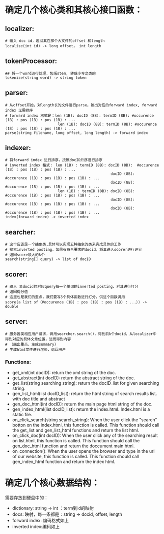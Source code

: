 # 确定几个核心类和其核心接口函数：

## **localizer**:
    # 输入 doc id，返回其在那个大文件的offset 和length
    localize(int id) -> long offset， int length 

## **tokenProcessor**:
    ## 将一个word进行处理，包括stem, 转成小写之类的
    tokenize(string word) -> string token

## **parser**:
    # 从offset开始，对length长的文件进行parse，输出对应的forward index, forward index 无需排序
    # forward index 格式是：len (1B): docID (8B): termID (8B): #occurence (1B) : pos (1B) : pos (1B) : ...
                            len (1B): docID (8B): termID (8B): #occurence (1B) : pos (1B) : pos (1B) : ...
    parse(string filename, long offset, long length) -> forward index

## **indexer**:
    # 将forward index 进行排序，按照docID升序进行排序
    # inverted index 格式： len (1B) : termID (8B): docID (8B):  #occurence (1B) : pos (1B) : pos (1B) : ...
                                                    docID (8B):  #occurence (1B) : pos (1B) : pos (1B) : ...
                                                    docID (8B):  #occurence (1B) : pos (1B) : pos (1B) : ...
                            len (1B) : termID (8B): docID (8B):  #occurence (1B) : pos (1B) : pos (1B) : ...
                                                    docID (8B):  #occurence (1B) : pos (1B) : pos (1B) : ...
                                                    docID (8B):  #occurence (1B) : pos (1B) : pos (1B) : ...
    index(forward index) -> inverted index

## **searcher**:
    # 这个应该是一个抽象类,具体可以实现五种抽象的类来完成具体的工作
    # 搜索inverted posting，如果有符合要求的docid，将其送入scorer进行评分
    # 返回score最大的k个
    search(string[] query) -> list of docID

## **scorer**:
    # 输入 某docid的对应query每一个单词的inverted posting，对其进行打分
    # 返回得分值
    # 这里也是我们的重点，我们要写5个具体函数进行打分，供这个函数调用
    score(a list of（#occurence (1B) : pos (1B) : pos (1B) : ...）) -> double 

## **server**:
    # 服务器类相应用户请求，调用searcher.search()，得到前k个docid，从localizer中得到对应的具体文章位置，进而得到内容
    # （画出重点，生成summary)
    # 生成html文件进行渲染，返回用户

### Functions:
- get_xml(int docID): return the xml string of the doc.
- get_abstract(int docID): return the abstract string of the doc.
- get_list(string searching string): return the docID_list for given searching string.
- gen_list_html(list docID_list): return the html string of search results list. with doc title and abstract  
- gen_doc_html(int docID): return the main page html string of the doc.
- gen_index_html(list docID_list): return the index.html. Index.html is a static file.
- on_click_search(string search_string): When the user click the "search" botton on the index.html, this function is called. This function should call the get_list and gen_list_html functions and return the list html.
- on_click_doc(int docID): When the user click any of the searching result on list.html, this function is called. This function should call the gen_doc_html function and return the doccument main html.
- on_connection(): When the user opens the browser and type in the url of our website, this function is called. This function should call gen_index_html function and return the index html.



# 确定几个核心数据结构：
需要存放到硬盘中的：
- dictionary: string -> int ：term到id的映射
- docs: 映射，每一条都是：string -> docid, offset, length
- forward index: 编码格式如上
- inverted index:编码如上
        